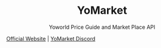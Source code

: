 <div align="center">
    <h1>YoMarket</h1>
    <p>Yoworld Price Guide and Market Place API</p>
</div>

[Official Website](https://yomarket.info/) |
[YoMarket Discord](https://discord.gg/HJ7V95YAVp)
